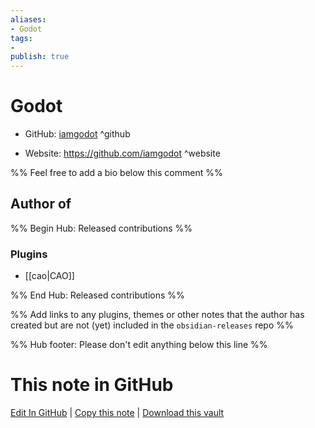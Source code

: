 ```yaml
---
aliases:
- Godot
tags:
- 
publish: true
---
```


# Godot

- GitHub: [iamgodot](https://github.com/iamgodot/) ^github
<!-- - Discord: `@` ^discord-->
- Website: <https://github.com/iamgodot> ^website
<!-- - [[Publish sites|Publish site]]: <https://> ^publish-->

%% Feel free to add a bio below this comment %%


## Author of

%% Begin Hub: Released contributions %%
### Plugins
- [[cao|CAO]]

%% End Hub: Released contributions %%

%% Add links to any plugins, themes or other notes that the author has created but are not (yet) included in the `obsidian-releases` repo %%

<!--
### Unlisted plugins
-->

<!--
### Others
-->

<!--
## Sponsor this author
-->

<!-- - [[GitHub sponsors]]: [Sponsor @iamgodot on GitHub Sponsors](https://github.com/sponsors/iamgodot) ^github-sponsor-->
<!-- - [[Buy me a coffee]]: <https://> ^buy-me-a-coffee-->
<!-- - [[PayPal]]: <https://> ^paypal-->
<!-- - [[Patreon]]: <https://> ^patreon-->

<!--
## Follow this author
-->

<!-- - [[YouTube Channels|On YouTube]]: <https://> ^youtube-->
<!-- - Twitter: <https://> ^twitter-->
<!-- - ... -->

%% Hub footer: Please don't edit anything below this line %%

# This note in GitHub

<span class="git-footer">[Edit In GitHub](https://github.dev/obsidian-community/obsidian-hub/blob/main/01%20-%20Community/People/iamgodot.md "git-hub-edit-note") | [Copy this note](https://raw.githubusercontent.com/obsidian-community/obsidian-hub/main/01%20-%20Community/People/iamgodot.md "git-hub-copy-note") | [Download this vault](https://github.com/obsidian-community/obsidian-hub/archive/refs/heads/main.zip "git-hub-download-vault") </span>
